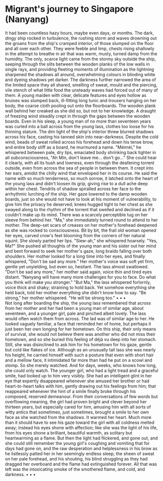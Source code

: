 # Migrant's journey to Singapore (Nanyang) 
 It had been countless hazy hours, maybe even days, or months. The dark, dingy ship rocked in turbulence, the rushing storm and waves drowning out the groans from the ship's cramped interior, of those slumped on the floor and all over each other. They were feeble and limp, chests rising shallowly in the attempt to breathe in air that was warm, musty, turned damp from the humidity. The only, scarce light came from the stormy sky outside the ship, seeping through the slits between the wooden planks of the low walls in single rays, and providing fleeting moments of illumination as the lightning sharpened the shadows all around, overwhelming colours in blinding white and dyeing shadows yet darker. The darkness further narrowed the area of the limited space they all shared, smelling of sweat, mould and the piercing, vile stench of what little food the unsteady waves had forced out of many of them. 
 A young maiden with clear, delicate features and eyes hollow as bruises was slumped back, ill-fitting long tunic and trousers hanging on her body, the coarse cloth pooling out onto the floorboards. The wooden plank wall behind her creaked as she did so, but not to her knowledge.
 A draught of freezing wind steadily crept in through the gaps between the wooden boards. Even in his sleep, a young man of no more than seventeen years was curled into a ball across from the young lass, clothes too loose for his thinning stature. The dim light of the ship's interior threw blurred shadows across his face, casting his tanned skin into near-darkness. Despite the cold wind, beads of sweat rolled across his forehead and down his tense brow, and entire body stiff as a board, he murmured a name. 
 "Mèimèi," he whispered between pale, dry lips, emaciated body shrinking back tighter in all subconsciousness, "Ah Min, don't leave me... don't go..." 
 She could hear it clearly, with all its hush and lowness, even through the deafening torrent outside, even from across the sea of people in between them. It crept into her ears, amidst the chilly wind that enveloped her in its course.
 He said the name with so much tenderness, so much sorrow, it latched onto the heart of the young lass and didn't loosen its grip, giving rise to a dull ache deep within her chest. Tendrils of shadow spiralled across her face to the arrhythmic lurching of the ship. Her gaze lowered to the damp wooden boards, just so she would not have to look at his moment of vulnerability, to give him the privacy he deserved; knees hugged tight to her chest as she swayed along to the rhythm of the torrent that swelled and declined as if it couldn't make up its mind. 
 There was a scarcely perceptible tug on her sleeve from behind her. "Ma," she immediately turned round to attend to her mother. The deep-set scars of creases on her mother's forehead deepened as she was rocked to consciousness. Bit by bit, the frail old woman opened her eyes, carved crow's feet blooming from the corners of her natural squint. She slowly parted her lips. "Siew-ah," she whispered hoarsely. 
 "Yes, Ma?" She pushed all thoughts of the young man and his sister out her mind and bent forward to seek her mother's gaze, long braids falling over both shoulders. 
 Her mother looked for a long time into her eyes, and finally whispered, "Don't be sad any more." 
 Her mother's voice was soft yet firm, gentle yet unyielding, but even so, hesitant. The lass almost swallowed. 
 "Don't be sad any more," her mother said again, voice thin and tired eyes distant. "Nanyang will have many more challenges for you to face. Do what you think will make you stronger." 
 "But Ma," the lass whispered forlornly, voice thick and shaky; straining to hold back. Yet somehow everything she held back, told her mother everything she didn't know how to say. 
 "Be strong," her mother whispered. "He will be strong too." 
  •  •  •  
  Not long after boarding the ship, the young lass remembered that across from her mother and her had been a young man of similar age, about seventeen, and a younger girl, pale and pinched albeit lovely. The lass would often watch them from across. 
  The lad was of similar age to her. He looked vaguely familiar, a face that reminded her of home, but perhaps it just been her own longing for her hometown. On this ship, their only means of survival, she would not believe there was another who did not miss their hometown, and so she buried this feeling of déjà vu deep into her stomach. 
  Still, she was disinclined to ask him for his hometown for his gaze, gentle but cold like flakes of ice. Although as an unusually tall lass she was nearly his height, he carried himself with such a posture that even with short hair and a mellow face, it intimidated far more than had he put on a scowl and stomp. 
  So she merely watched. And for days, weeks, who knows how long, she could only watch. 
 The younger girl, who had a light tread and a graceful smile, had looked up to him very visibly. She had an intelligent glint in her eye that expertly disappeared whenever she amused her brother or had heart-to-heart talks with him, gently drawing out his feelings from him; that reappeared whenever the hint of a smile finally broke through his composed, reserved demeanour. From their conversations of few words but overflowing meaning, the girl had proven bright and clever beyond her thirteen years, but especially cared for him, amusing him with all sorts of witty antics that sometimes, just sometimes, brought a smile to her own face as she watched from the shadows. 
 It warmed her heart. Much more than it should have to see his gaze toward the girl with all coldness melted away; instead his eyes shone with affection; like she was the light of his life, from his eyes shone a brilliant, beautiful warmth, as solitary but heartwarming as a flame. 
 But then the light had flickered, and gone out, and she could still remember the young girl's coughing and vomiting that for days had gone on, and the raw desperation and helplessness in his brow as he listlessly patted her in her seemingly endless sleep; the sheen of sweat on her pale forehead, and his shouting, his blind struggling as they had dragged her overboard and the flame had extinguished forever. All that was left was the intoxicating smoke of the smothered flame, and cold, and darkness. 
  •  •  • 
 

